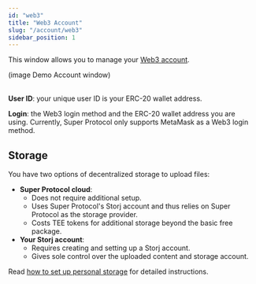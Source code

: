 ```yaml
---
id: "web3"
title: "Web3 Account"
slug: "/account/web3"
sidebar_position: 1
---
```


This window allows you to manage your [Web3 account](/marketplace/account#web3-user-account).

(image Demo Account window)
<br/>
<br/>

**User ID**: your unique user ID is your ERC-20 wallet address.

**Login**: the Web3 login method and the ERC-20 wallet address you are using. Currently, Super Protocol only supports MetaMask as a Web3 login method.

## Storage

You have two options of decentralized storage to upload files:

- **Super Protocol cloud**:
    + Does not require additional setup.
    + Uses Super Protocol's Storj account and thus relies on Super Protocol as the storage provider.
    + Costs TEE tokens for additional storage beyond the basic free package.
- **Your Storj account**:
    + Requires creating and setting up a Storj account.
    + Gives sole control over the uploaded content and storage account.

Read [how to set up personal storage](/marketplace/guides/upload#step-3-set-up-personal-storage) for detailed instructions.